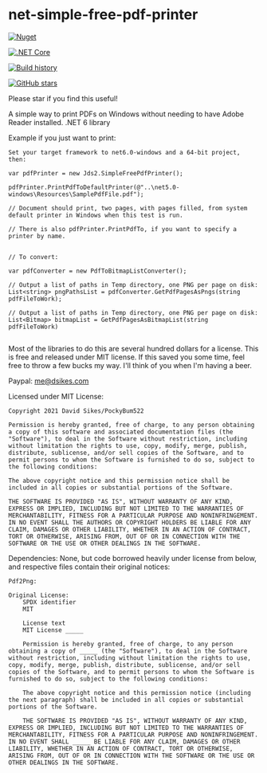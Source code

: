 # net-simple-free-pdf-printer

[![Nuget](https://buildstats.info/nuget/SimpleFreePdfPrinter)](https://www.nuget.org/packages/SimpleFreePdfPrinter)

[![.NET Core](https://github.com/PockyBum522/net-simple-free-pdf-printer/actions/workflows/dotnet.yml/badge.svg)](https://github.com/PockyBum522/net-simple-free-pdf-printer/actions/workflows/dotnet.yml)

[![Build history](https://buildstats.info/appveyor/chart/PockyBum522/net-simple-free-pdf-printer)](https://ci.appveyor.com/project/PockyBum522/net-simple-free-pdf-printer/history)

[![GitHub stars](https://img.shields.io/github/stars/PockyBum522/net-simple-free-pdf-printer.svg?style=social&label=Star&maxAge=2592000)](https://GitHub.com/PockyBum522/net-simple-free-pdf-printer/stargazers/)

Please star if you find this useful!

A simple way to print PDFs on Windows without needing to have Adobe Reader installed. .NET 6 library

Example if you just want to print:

    Set your target framework to net6.0-windows and a 64-bit project, then:

    var pdfPrinter = new Jds2.SimpleFreePdfPrinter();
                
    pdfPrinter.PrintPdfToDefaultPrinter(@"..\net5.0-windows\Resources\SamplePdfFile.pdf");
                
    // Document should print, two pages, with pages filled, from system default printer in Windows when this test is run.

    // There is also pdfPrinter.PrintPdfTo, if you want to specify a printer by name.

~~~~

// To convert:

var pdfConverter = new PdfToBitmapListConverter();

// Output a list of paths in Temp directory, one PNG per page on disk:
List<string> pngPathsList = pdfConverter.GetPdfPagesAsPngs(string pdfFileToWork);  

// Output a list of paths in Temp directory, one PNG per page on disk:
List<Bitmap> bitmapList = GetPdfPagesAsBitmapList(string pdfFileToWork)
    
~~~~

Most of the libraries to do this are several hundred dollars for a license. This is free and released under MIT license. If this saved you some time, feel free to throw a few bucks my way. I'll think of you when I'm having a beer.

Paypal: me@dsikes.com

Licensed under MIT License:
    
    Copyright 2021 David Sikes/PockyBum522

    Permission is hereby granted, free of charge, to any person obtaining a copy of this software and associated documentation files (the "Software"), to deal in the Software without restriction, including without limitation the rights to use, copy, modify, merge, publish, distribute, sublicense, and/or sell copies of the Software, and to permit persons to whom the Software is furnished to do so, subject to the following conditions:

    The above copyright notice and this permission notice shall be included in all copies or substantial portions of the Software.

    THE SOFTWARE IS PROVIDED "AS IS", WITHOUT WARRANTY OF ANY KIND, EXPRESS OR IMPLIED, INCLUDING BUT NOT LIMITED TO THE WARRANTIES OF MERCHANTABILITY, FITNESS FOR A PARTICULAR PURPOSE AND NONINFRINGEMENT. IN NO EVENT SHALL THE AUTHORS OR COPYRIGHT HOLDERS BE LIABLE FOR ANY CLAIM, DAMAGES OR OTHER LIABILITY, WHETHER IN AN ACTION OF CONTRACT, TORT OR OTHERWISE, ARISING FROM, OUT OF OR IN CONNECTION WITH THE SOFTWARE OR THE USE OR OTHER DEALINGS IN THE SOFTWARE.

Dependencies: None, but code borrowed heavily under license from below, and respective files contain their original notices:
        
    Pdf2Png:

    Original License:
        SPDX identifier
        MIT

        License text
        MIT License _____

        Permission is hereby granted, free of charge, to any person obtaining a copy of _____ (the "Software"), to deal in the Software without restriction, including without limitation the rights to use, copy, modify, merge, publish, distribute, sublicense, and/or sell copies of the Software, and to permit persons to whom the Software is furnished to do so, subject to the following conditions:

        The above copyright notice and this permission notice (including the next paragraph) shall be included in all copies or substantial portions of the Software.

        THE SOFTWARE IS PROVIDED "AS IS", WITHOUT WARRANTY OF ANY KIND, EXPRESS OR IMPLIED, INCLUDING BUT NOT LIMITED TO THE WARRANTIES OF MERCHANTABILITY, FITNESS FOR A PARTICULAR PURPOSE AND NONINFRINGEMENT. IN NO EVENT SHALL _____ BE LIABLE FOR ANY CLAIM, DAMAGES OR OTHER LIABILITY, WHETHER IN AN ACTION OF CONTRACT, TORT OR OTHERWISE, ARISING FROM, OUT OF OR IN CONNECTION WITH THE SOFTWARE OR THE USE OR OTHER DEALINGS IN THE SOFTWARE.
